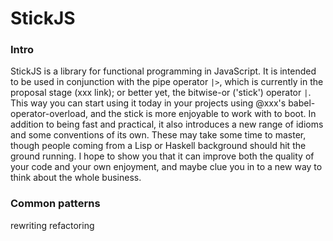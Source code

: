 # StickJS

### Intro

StickJS is a library for functional programming in JavaScript. It is
intended to be used in conjunction with the pipe operator `|>`, which is 
currently in the proposal stage (xxx link); or better yet, the bitwise-or 
('stick') operator `|`. This way you can start using it today in your 
projects using @xxx's babel-operator-overload, and the stick is more 
enjoyable to work with to boot. 
In addition to being fast and practical, it also introduces a new range of 
idioms and some conventions of its own. These may take some time to master, 
though people coming from a Lisp or Haskell background should hit the ground 
running. I hope to show you that it can improve both the quality of your 
code and your own enjoyment, and maybe clue you in to a new way to think 
about the whole business.



### Common patterns
rewriting
refactoring
